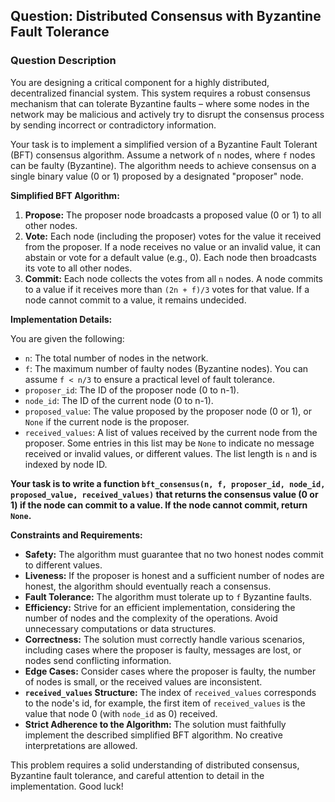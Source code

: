 ## Question: Distributed Consensus with Byzantine Fault Tolerance

### Question Description

You are designing a critical component for a highly distributed, decentralized financial system. This system requires a robust consensus mechanism that can tolerate Byzantine faults – where some nodes in the network may be malicious and actively try to disrupt the consensus process by sending incorrect or contradictory information.

Your task is to implement a simplified version of a Byzantine Fault Tolerant (BFT) consensus algorithm. Assume a network of `n` nodes, where `f` nodes can be faulty (Byzantine).  The algorithm needs to achieve consensus on a single binary value (0 or 1) proposed by a designated "proposer" node.

**Simplified BFT Algorithm:**

1.  **Propose:** The proposer node broadcasts a proposed value (0 or 1) to all other nodes.
2.  **Vote:** Each node (including the proposer) votes for the value it received from the proposer. If a node receives no value or an invalid value, it can abstain or vote for a default value (e.g., 0). Each node then broadcasts its vote to all other nodes.
3.  **Commit:** Each node collects the votes from all `n` nodes. A node commits to a value if it receives more than `(2n + f)/3` votes for that value. If a node cannot commit to a value, it remains undecided.

**Implementation Details:**

You are given the following:

*   `n`: The total number of nodes in the network.
*   `f`: The maximum number of faulty nodes (Byzantine nodes).  You can assume `f < n/3` to ensure a practical level of fault tolerance.
*   `proposer_id`: The ID of the proposer node (0 to n-1).
*   `node_id`: The ID of the current node (0 to n-1).
*   `proposed_value`: The value proposed by the proposer node (0 or 1), or `None` if the current node is the proposer.
*   `received_values`: A list of values received by the current node from the proposer. Some entries in this list may be `None` to indicate no message received or invalid values, or different values. The list length is `n` and is indexed by node ID.

**Your task is to write a function `bft_consensus(n, f, proposer_id, node_id, proposed_value, received_values)` that returns the consensus value (0 or 1) if the node can commit to a value. If the node cannot commit, return `None`.**

**Constraints and Requirements:**

*   **Safety:** The algorithm must guarantee that no two honest nodes commit to different values.
*   **Liveness:** If the proposer is honest and a sufficient number of nodes are honest, the algorithm should eventually reach a consensus.
*   **Fault Tolerance:** The algorithm must tolerate up to `f` Byzantine faults.
*   **Efficiency:** Strive for an efficient implementation, considering the number of nodes and the complexity of the operations. Avoid unnecessary computations or data structures.
*   **Correctness:** The solution must correctly handle various scenarios, including cases where the proposer is faulty, messages are lost, or nodes send conflicting information.
*   **Edge Cases:** Consider cases where the proposer is faulty, the number of nodes is small, or the received values are inconsistent.
*   **`received_values` Structure:** The index of `received_values` corresponds to the node's id, for example, the first item of `received_values` is the value that node 0 (with `node_id` as 0) received.
*   **Strict Adherence to the Algorithm:** The solution must faithfully implement the described simplified BFT algorithm. No creative interpretations are allowed.

This problem requires a solid understanding of distributed consensus, Byzantine fault tolerance, and careful attention to detail in the implementation. Good luck!

